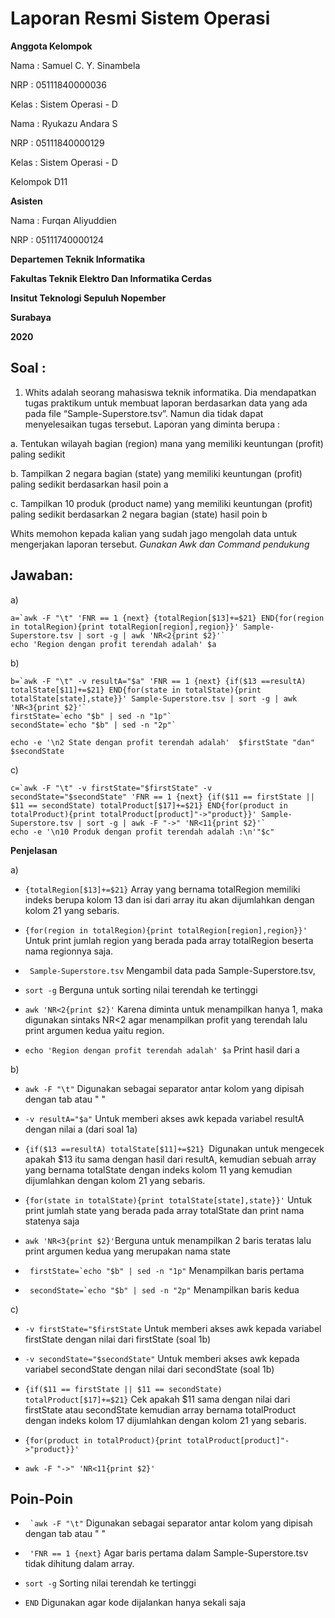 # Laporan Resmi Sistem Operasi

**Anggota Kelompok**

Nama  : Samuel C. Y. Sinambela

NRP   : 05111840000036

Kelas : Sistem Operasi - D

Nama  : Ryukazu Andara S

NRP   : 05111840000129

Kelas : Sistem Operasi - D

Kelompok D11

**Asisten**

Nama  : Furqan Aliyuddien

NRP   : 05111740000124


**Departemen Teknik Informatika**

**Fakultas Teknik Elektro Dan Informatika Cerdas**

**Insitut Teknologi Sepuluh Nopember**

**Surabaya**

**2020**

**Soal :** 
---
1. Whits adalah seorang mahasiswa teknik informatika. Dia mendapatkan tugas praktikum
untuk membuat laporan berdasarkan data yang ada pada file “Sample-Superstore.tsv”.
Namun dia tidak dapat menyelesaikan tugas tersebut. Laporan yang diminta berupa :

a. Tentukan wilayah bagian (region) mana yang memiliki keuntungan (profit) paling
sedikit

b. Tampilkan 2 negara bagian (state) yang memiliki keuntungan (profit) paling
sedikit berdasarkan hasil poin a

c. Tampilkan 10 produk (product name) yang memiliki keuntungan (profit) paling
sedikit berdasarkan 2 negara bagian (state) hasil poin b

Whits memohon kepada kalian yang sudah jago mengolah data untuk mengerjakan
laporan tersebut.
*Gunakan Awk dan Command pendukung*

**Jawaban**: 
---

a)

```
a=`awk -F "\t" 'FNR == 1 {next} {totalRegion[$13]+=$21} END{for(region in totalRegion){print totalRegion[region],region}}' Sample-Superstore.tsv | sort -g | awk 'NR<2{print $2}'`
echo 'Region dengan profit terendah adalah' $a
```

b)
```
b=`awk -F "\t" -v resultA="$a" 'FNR == 1 {next} {if($13 ==resultA) totalState[$11]+=$21} END{for(state in totalState){print totalState[state],state}}' Sample-Superstore.tsv | sort -g | awk 'NR<3{print $2}'`
firstState=`echo "$b" | sed -n "1p"`
secondState=`echo "$b" | sed -n "2p"`

echo -e '\n2 State dengan profit terendah adalah'  $firstState "dan" $secondState
```

c)
```
c=`awk -F "\t" -v firstState="$firstState" -v secondState="$secondState" 'FNR == 1 {next} {if($11 == firstState || $11 == secondState) totalProduct[$17]+=$21} END{for(product in totalProduct){print totalProduct[product]"->"product}}' Sample-Superstore.tsv | sort -g | awk -F "->" 'NR<11{print $2}'`
echo -e '\n10 Produk dengan profit terendah adalah :\n'"$c"
```
**Penjelasan**

a)

* ``` {totalRegion[$13]+=$21} ``` Array yang bernama totalRegion memiliki indeks berupa kolom 13 dan isi dari array itu akan dijumlahkan dengan kolom 21 yang sebaris. 

* ```{for(region in totalRegion){print totalRegion[region],region}}' ``` Untuk print jumlah region yang berada pada array totalRegion beserta nama regionnya saja.

* ``` Sample-Superstore.tsv``` Mengambil data pada Sample-Superstore.tsv, 

* ```sort -g``` Berguna untuk sorting nilai terendah ke tertinggi
* ```awk 'NR<2{print $2}'``` Karena diminta untuk menampilkan hanya 1, maka digunakan sintaks NR<2 agar menampilkan profit yang terendah lalu print argumen kedua yaitu region.

* ```echo 'Region dengan profit terendah adalah' $a``` Print hasil dari a

b)
* ``` awk -F "\t" ``` Digunakan sebagai separator antar kolom yang dipisah dengan tab atau "  "

* ``` -v resultA="$a" ``` Untuk memberi akses awk kepada variabel resultA dengan nilai a (dari soal 1a)

* ```{if($13 ==resultA) totalState[$11]+=$21} ```Digunakan untuk mengecek apakah $13 itu sama dengan hasil dari resultA, kemudian sebuah array yang bernama totalState dengan indeks kolom 11 yang kemudian dijumlahkan dengan kolom 21 yang sebaris.

* ```{for(state in totalState){print totalState[state],state}}'``` Untuk print jumlah state yang berada pada array totalState dan print nama statenya saja

* ```awk 'NR<3{print $2}'```Berguna untuk menampilkan 2 baris teratas lalu print argumen kedua yang merupakan nama state

* ``` firstState=`echo "$b" | sed -n "1p"``` Menampilkan baris pertama
* ``` secondState=`echo "$b" | sed -n "2p"``` Menampilkan baris kedua

c)
* ``` -v firstState="$firstState ``` Untuk memberi akses awk kepada variabel firstState dengan nilai dari firstState (soal 1b)

* ``` -v secondState="$secondState" ``` Untuk memberi akses awk kepada variabel secondState dengan nilai dari secondState (soal 1b)

* ``` {if($11 == firstState || $11 == secondState) totalProduct[$17]+=$21} ``` Cek apakah $11 sama dengan nilai dari firstState atau secondState kemudian array bernama totalProduct dengan indeks kolom 17 dijumlahkan dengan kolom 21 yang sebaris. 

* ``` {for(product in totalProduct){print totalProduct[product]"->"product}}' ```

* ``` awk -F "->" 'NR<11{print $2}' ``` 

**Poin-Poin**
---

* ``` `awk -F "\t"``` Digunakan sebagai separator antar kolom yang dipisah dengan tab atau "  "

* ``` 'FNR == 1 {next}``` Agar baris pertama dalam Sample-Superstore.tsv tidak dihitung dalam array.

* ```sort -g``` Sorting nilai terendah ke tertinggi

* ```END``` Digunakan agar kode dijalankan hanya sekali saja
